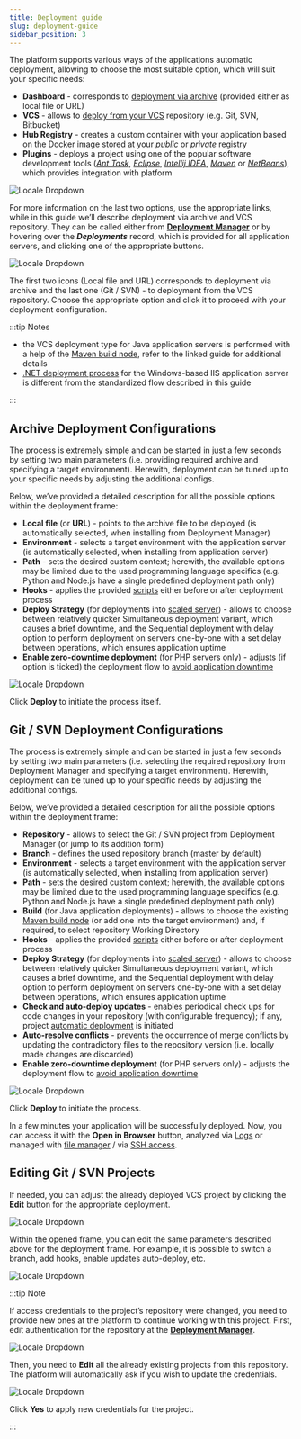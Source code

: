 ```yaml
---
title: Deployment guide
slug: deployment-guide
sidebar_position: 3
---
```


The platform supports various ways of the applications automatic deployment, allowing to choose the most suitable option, which will suit your specific needs:

- **Dashboard** - corresponds to [deployment via archive](/docs/Deployment/Deployment%20Guide#archive-deployment-configurations) (provided either as local file or URL)
- **VCS** - allows to [deploy from your VCS](/docs/Deployment/Deployment%20Guide#git--svn-deployment-configurations) repository (e.g. Git, SVN, Bitbucket)
- **Hub Registry** - creates a custom container with your application based on the Docker image stored at your _[public](/docs/Container/Container%20Deployment/Custom%20Containers%20Deployment)_ or _private_ registry
- **Plugins** - deploys a project using one of the popular software development tools (_[Ant Task](/docs/Deployment%20Tools/Plugins/Ant%20Task)_, _[Eclipse](/docs/Deployment%20Tools/Plugins/Eclipse%20Plugin/Eclipse%20Plugin%20Manual)_, _[Intellij IDEA](/docs/Deployment%20Tools/Plugins/IDEA%20Plugin)_, _[Maven](/docs/Deployment%20Tools/Plugins/Maven%20Plugin)_ or _[NetBeans](/docs/Deployment%20Tools/Plugins/NetBeans%20Plugin/NetBeans%20Plugin%20Overview)_), which provides integration with platform

<div style={{
    display:'flex',
    justifyContent: 'center',
    margin: '0 0 1rem 0'
}}>

![Locale Dropdown](./img/DeploymentGuide/01-deployment-options-illustration.png)

</div>

For more information on the last two options, use the appropriate links, while in this guide we’ll describe deployment via archive and VCS repository. They can be called either from **[Deployment Manager](/docs/Deployment/Deployment%20Manager)** or by hovering over the **_Deployments_** record, which is provided for all application servers, and clicking one of the appropriate buttons.

<div style={{
    display:'flex',
    justifyContent: 'center',
    margin: '0 0 1rem 0'
}}>

![Locale Dropdown](./img/DeploymentGuide/02-application-server-deployments.png)

</div>

The first two icons (Local file and URL) corresponds to deployment via archive and the last one (Git / SVN) - to deployment from the VCS repository. Choose the appropriate option and click it to proceed with your deployment configuration.

:::tip Notes

- the VCS deployment type for Java application servers is performed with a help of the [Maven build node](/docs/Java/Build%20Node/Java%20VCS%20Deployment%20with%20Maven), refer to the linked guide for additional details
- [.NET deployment process](/docs/Windows&.NET/DOT%20NET%20Core) for the Windows-based IIS application server is different from the standardized flow described in this guide

:::

## Archive Deployment Configurations

The process is extremely simple and can be started in just a few seconds by setting two main parameters (i.e. providing required archive and specifying a target environment). Herewith, deployment can be tuned up to your specific needs by adjusting the additional configs.

Below, we’ve provided a detailed description for all the possible options within the deployment frame:

- **Local file** (or **URL**) - points to the archive file to be deployed (is automatically selected, when installing from Deployment Manager)
- **Environment** - selects a target environment with the application server (is automatically selected, when installing from application server)
- **Path** - sets the desired custom context; herewith, the available options may be limited due to the used programming language specifics (e.g. Python and Node.js have a single predefined deployment path only)
- **Hooks** - applies the provided [scripts](/docs/Deployment/Deployment%20Hooks) either before or after deployment process
- **Deploy Strategy** (for deployments into [scaled server](/docs/ApplicationSetting/Scaling%20And%20Clustering/Horizontal%20Scaling)) - allows to choose between relatively quicker Simultaneous deployment variant, which causes a brief downtime, and the Sequential deployment with delay option to perform deployment on servers one-by-one with a set delay between operations, which ensures application uptime
- **Enable zero-downtime deployment** (for PHP servers only) - adjusts (if option is ticked) the deployment flow to [avoid application downtime](/docs/PHP/ZDT%20Deployment%20for%20PHP)

<div style={{
    display:'flex',
    justifyContent: 'center',
    margin: '0 0 1rem 0'
}}>

![Locale Dropdown](./img/DeploymentGuide/03-archive-deployment-configurations.png)

</div>

Click **Deploy** to initiate the process itself.

## Git / SVN Deployment Configurations

The process is extremely simple and can be started in just a few seconds by setting two main parameters (i.e. selecting the required repository from Deployment Manager and specifying a target environment). Herewith, deployment can be tuned up to your specific needs by adjusting the additional configs.

Below, we’ve provided a detailed description for all the possible options within the deployment frame:

- **Repository** - allows to select the Git / SVN project from Deployment Manager (or jump to its addition form)
- **Branch** - defines the used repository branch (master by default)
- **Environment** - selects a target environment with the application server (is automatically selected, when installing from application server)
- **Path** - sets the desired custom context; herewith, the available options may be limited due to the used programming language specifics (e.g. Python and Node.js have a single predefined deployment path only)
- **Build** (for Java application deployments) - allows to choose the existing [Maven build node](/docs/Java/Build%20Node/Java%20VCS%20Deployment%20with%20Maven) (or add one into the target environment) and, if required, to select repository Working Directory
- **Hooks** - applies the provided [scripts](/docs/Deployment/Deployment%20Hooks) either before or after deployment process
- **Deploy Strategy** (for deployments into [scaled server](/docs/ApplicationSetting/Scaling%20And%20Clustering/Horizontal%20Scaling)) - allows to choose between relatively quicker Simultaneous deployment variant, which causes a brief downtime, and the Sequential deployment with delay option to perform deployment on servers one-by-one with a set delay between operations, which ensures application uptime
- **Check and auto-deploy updates** - enables periodical check ups for code changes in your repository (with configurable frequency); if any, project [automatic deployment](/docs/Deployment/Git%20&%20SVN%20Auto-Deploy/Auto-Deploy%20Overview) is initiated
- **Auto-resolve conflicts** - prevents the occurrence of merge conflicts by updating the contradictory files to the repository version (i.e. locally made changes are discarded)
- **Enable zero-downtime deployment** (for PHP servers only) - adjusts the deployment flow to [avoid application downtime](/docs/PHP/ZDT%20Deployment%20for%20PHP)

<div style={{
    display:'flex',
    justifyContent: 'center',
    margin: '0 0 1rem 0'
}}>

![Locale Dropdown](./img/DeploymentGuide/04-vcs-deployment-configurations.png)

</div>

Click **Deploy** to initiate the process.

In a few minutes your application will be successfully deployed. Now, you can access it with the **Open in Browser** button, analyzed via [Logs](/docs/ApplicationSetting/Built-in%20Monitoring/Log%20Files) or managed with [file manager](/docs/ApplicationSetting/Configuration%20File%20Manager) / via [SSH access](/docs/Deployment%20Tools/SSH/SSH%20Access/Overview).

## Editing Git / SVN Projects

If needed, you can adjust the already deployed VCS project by clicking the **Edit** button for the appropriate deployment.

<div style={{
    display:'flex',
    justifyContent: 'center',
    margin: '0 0 1rem 0'
}}>

![Locale Dropdown](./img/DeploymentGuide/05-edit-vcs-project.png)

</div>

Within the opened frame, you can edit the same parameters described above for the deployment frame. For example, it is possible to switch a branch, add hooks, enable updates auto-deploy, etc.

<div style={{
    display:'flex',
    justifyContent: 'center',
    margin: '0 0 1rem 0'
}}>

![Locale Dropdown](./img/DeploymentGuide/06-edit-project-dialog.png)

</div>

:::tip Note

If access credentials to the project’s repository were changed, you need to provide new ones at the platform to continue working with this project. First, edit authentication for the repository at the **[Deployment Manager](/docs/Deployment/Deployment%20Manager)**.

<div style={{
    display:'flex',
    justifyContent: 'center',
    margin: '0 0 1rem 0'
}}>

![Locale Dropdown](./img/DeploymentGuide/07-edit-repository-credentials.png)

</div>

Then, you need to **Edit** all the already existing projects from this repository. The platform will automatically ask if you wish to update the credentials.

<div style={{
    display:'flex',
    justifyContent: 'center',
    margin: '0 0 1rem 0'
}}>

![Locale Dropdown](./img/DeploymentGuide/08-update-project-authentication-data.png)

</div>

Click **Yes** to apply new credentials for the project.

:::
